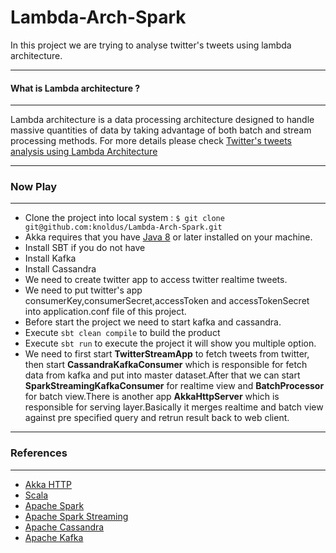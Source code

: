 # Lambda-Arch-Spark
In this project we are trying to analyse twitter's tweets using lambda architecture.

-----------------------------------------------------------------------
#### What is Lambda architecture ?
-----------------------------------------------------------------------
Lambda architecture is a data processing architecture designed to handle massive quantities of data by taking advantage of both batch and stream processing methods.
For more details please check [Twitter's tweets analysis using Lambda Architecture](https://blog.knoldus.com/2017/01/31/twitters-tweets-analysis-using-lambda-architecture/)

-----------------------------------------------------------------------
### Now Play
-----------------------------------------------------------------------
* Clone the project into local system : `$ git clone git@github.com:knoldus/Lambda-Arch-Spark.git` 
* Akka requires that you have [Java 8](http://www.oracle.com/technetwork/java/javase/downloads/index.html) or later installed on your machine.
* Install SBT if you do not have
* Install Kafka
* Install Cassandra
* We need to create twitter app to access twitter realtime tweets.
* We need to put twitter's app consumerKey,consumerSecret,accessToken and accessTokenSecret into application.conf file of this project.
* Before start the project we need to start kafka and cassandra.
* Execute `sbt clean compile` to build the product
* Execute `sbt run` to execute the project it will show you multiple option.
* We need to  first start **TwitterStreamApp** to fetch tweets from twitter, then start **CassandraKafkaConsumer** which is responsible for fetch data from kafka and put into master dataset.After that we can start **SparkStreamingKafkaConsumer** for realtime view and **BatchProcessor** for batch view.There is another app **AkkaHttpServer** which is responsible for serving layer.Basically it merges realtime and batch view against pre specified query and retrun result back to web client.

-----------------------------------------------------------------------
### References
-----------------------------------------------------------------------
* [Akka HTTP](http://doc.akka.io/docs/akka/2.4.7/scala/http/index.html)
* [Scala](http://scala-lang.org/)
* [Apache Spark](http://spark.apache.org/)
* [Apache Spark Streaming](http://spark.apache.org/docs/latest/streaming-programming-guide.html)
* [Apache Cassandra](http://cassandra.apache.org/)
* [Apache Kafka](https://kafka.apache.org/)
